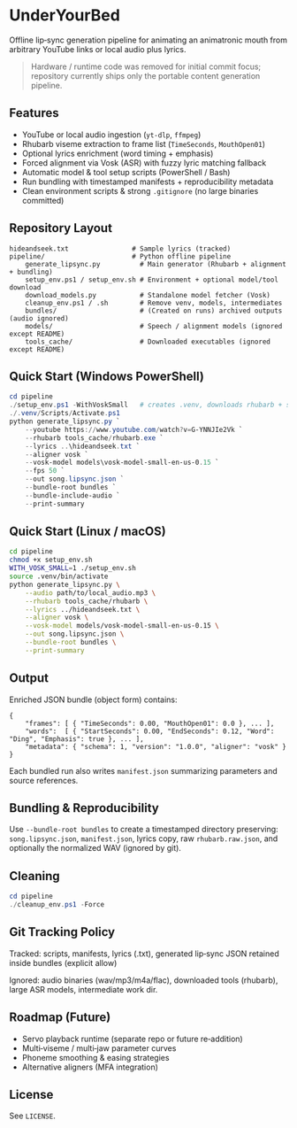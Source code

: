 # UnderYourBed

Offline lip‑sync generation pipeline for animating an animatronic mouth from arbitrary YouTube links or local audio plus lyrics.

> Hardware / runtime code was removed for initial commit focus; repository currently ships only the portable content generation pipeline.

## Features

- YouTube or local audio ingestion (`yt-dlp`, `ffmpeg`)
- Rhubarb viseme extraction to frame list (`TimeSeconds`, `MouthOpen01`)
- Optional lyrics enrichment (word timing + emphasis)
- Forced alignment via Vosk (ASR) with fuzzy lyric matching fallback
- Automatic model & tool setup scripts (PowerShell / Bash)
- Run bundling with timestamped manifests + reproducibility metadata
- Clean environment scripts & strong `.gitignore` (no large binaries committed)

## Repository Layout

```text
hideandseek.txt                # Sample lyrics (tracked)
pipeline/                      # Python offline pipeline
	generate_lipsync.py          # Main generator (Rhubarb + alignment + bundling)
	setup_env.ps1 / setup_env.sh # Environment + optional model/tool download
	download_models.py           # Standalone model fetcher (Vosk)
	cleanup_env.ps1 / .sh        # Remove venv, models, intermediates
	bundles/                     # (Created on runs) archived outputs (audio ignored)
	models/                      # Speech / alignment models (ignored except README)
	tools_cache/                 # Downloaded executables (ignored except README)
```

## Quick Start (Windows PowerShell)

```powershell
cd pipeline
./setup_env.ps1 -WithVoskSmall   # creates .venv, downloads rhubarb + small Vosk model
./.venv/Scripts/Activate.ps1
python generate_lipsync.py `
	--youtube https://www.youtube.com/watch?v=G-YNNJIe2Vk `
	--rhubarb tools_cache/rhubarb.exe `
	--lyrics ..\hideandseek.txt `
	--aligner vosk `
	--vosk-model models\vosk-model-small-en-us-0.15 `
	--fps 50 `
	--out song.lipsync.json `
	--bundle-root bundles `
	--bundle-include-audio `
	--print-summary
```

## Quick Start (Linux / macOS)

```bash
cd pipeline
chmod +x setup_env.sh
WITH_VOSK_SMALL=1 ./setup_env.sh
source .venv/bin/activate
python generate_lipsync.py \
	--audio path/to/local_audio.mp3 \
	--rhubarb tools_cache/rhubarb \
	--lyrics ../hideandseek.txt \
	--aligner vosk \
	--vosk-model models/vosk-model-small-en-us-0.15 \
	--out song.lipsync.json \
	--bundle-root bundles \
	--print-summary
```

## Output

Enriched JSON bundle (object form) contains:

```jsonc
{
	"frames": [ { "TimeSeconds": 0.00, "MouthOpen01": 0.0 }, ... ],
	"words":  [ { "StartSeconds": 0.00, "EndSeconds": 0.12, "Word": "Ding", "Emphasis": true }, ... ],
	"metadata": { "schema": 1, "version": "1.0.0", "aligner": "vosk" }
}
```

Each bundled run also writes `manifest.json` summarizing parameters and source references.

## Bundling & Reproducibility

Use `--bundle-root bundles` to create a timestamped directory preserving:
`song.lipsync.json`, `manifest.json`, lyrics copy, raw `rhubarb.raw.json`, and optionally the normalized WAV (ignored by git).

## Cleaning

```powershell
cd pipeline
./cleanup_env.ps1 -Force
```

## Git Tracking Policy

Tracked: scripts, manifests, lyrics (.txt), generated lip‑sync JSON retained inside bundles (explicit allow)

Ignored: audio binaries (wav/mp3/m4a/flac), downloaded tools (rhubarb), large ASR models, intermediate work dir.

## Roadmap (Future)

- Servo playback runtime (separate repo or future re‑addition)
- Multi‑viseme / multi‑jaw parameter curves
- Phoneme smoothing & easing strategies
- Alternative aligners (MFA integration)

## License

See `LICENSE`.

